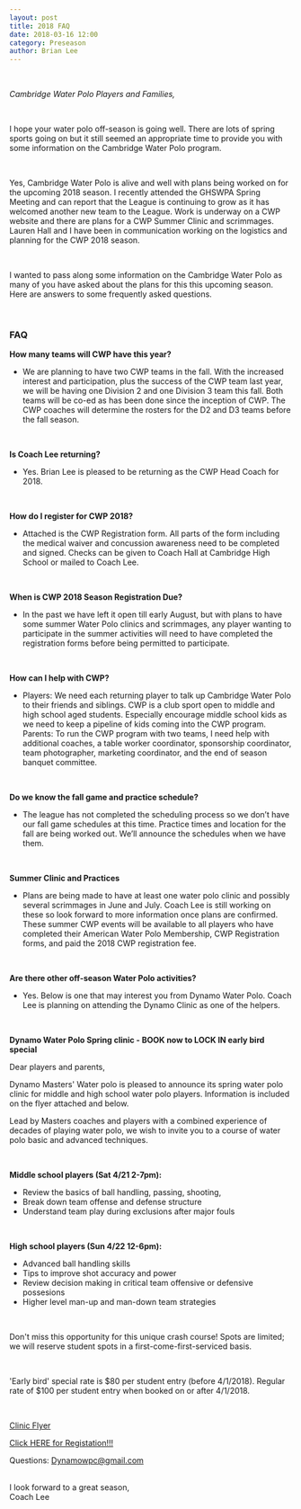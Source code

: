 ```yaml
---
layout: post
title: 2018 FAQ
date: 2018-03-16 12:00
category: Preseason
author: Brian Lee
---
```


<br>

*Cambridge Water Polo Players and Families,*

<br>

I hope your water polo off-season is going well.  There are lots of spring sports going on but it still seemed an appropriate time to provide you with some information on the Cambridge Water Polo program.

<br>

Yes, Cambridge Water Polo is alive and well with plans being worked on for the upcoming 2018 season.  I recently attended the GHSWPA Spring Meeting and can report that the League is continuing to grow as it has welcomed another new team to the League.  Work is underway on a CWP website and there are plans for a CWP Summer Clinic and scrimmages.  Lauren Hall and I have been in communication working on the logistics and planning for the CWP 2018 season.

<br>

I wanted to pass along some information on the Cambridge Water Polo as many of you have asked about the plans for this this upcoming season.  Here are answers to some frequently asked questions.

<br>

### FAQ
**How many teams will CWP have this year?**

- We are planning to have two CWP teams in the fall.  With the increased interest and participation, plus the success of the CWP team last year, we will be having one Division 2 and one Division 3 team this fall.  Both teams will be co-ed as has been done since the inception of CWP.  The CWP coaches will determine the rosters for the D2 and D3 teams before the fall season.

<br>

**Is Coach Lee returning?**

* Yes.  Brian Lee is pleased to be returning as the CWP Head Coach for 2018. 

<br>

**How do I register for CWP 2018?**

* Attached is the CWP Registration form.  All parts of the form including the medical waiver and concussion awareness need to be completed and signed.  Checks can be given to Coach Hall at Cambridge High School or mailed to Coach Lee.

<br>

**When is CWP 2018 Season Registration Due?**

* In the past we have left it open till early August, but with plans to have some summer Water Polo clinics and scrimmages, any player wanting to participate in the summer activities will need to have completed the registration forms before being permitted to participate.

<br>

**How can I help with CWP?**

* Players: We need each returning player to talk up Cambridge Water Polo to their friends and siblings.  CWP is a club sport open to middle and high school aged students.  Especially encourage middle school kids as we need to keep a pipeline of kids coming into the CWP program.  Parents: To run the CWP program with two teams, I need help with additional coaches, a table worker coordinator, sponsorship coordinator, team photographer, marketing coordinator, and the end of season banquet committee.

<br>

**Do we know the fall game and practice schedule?**

* The league has not completed the scheduling process so we don’t have our fall game schedules at this time.  Practice times and location for the fall are being worked out.  We’ll announce the schedules when we have them.

<br>

**Summer Clinic and Practices**

* Plans are being made to have at least one water polo clinic and possibly several scrimmages in June and July.  Coach Lee is still working on these so look forward to more information once plans are confirmed.  These summer CWP events will be available to all players who have completed their American Water Polo Membership, CWP Registration forms, and paid the 2018 CWP registration fee.

<br>

**Are there other off-season Water Polo activities?**

* Yes.  Below is one that may interest you from Dynamo Water Polo.  Coach Lee is planning on attending the Dynamo Clinic as one of the helpers.

<br>

**Dynamo Water Polo Spring clinic - BOOK now to LOCK IN early bird special**

Dear players and parents,

Dynamo Masters' Water polo is pleased to announce its spring water polo clinic for middle and high school water polo players. Information is included on the flyer attached and below.

Lead by Masters coaches and players with a combined experience of decades of playing water polo, we wish to invite you to a course of water polo basic and advanced techniques.

<br>

**Middle school players (Sat 4/21 2-7pm):**

- Review the basics of ball handling, passing, shooting, 
- Break down team offense and defense structure
- Understand team play during exclusions after major fouls

<br>

**High school players (Sun 4/22 12-6pm):**
- Advanced ball handling skills
- Tips to improve shot accuracy and power
- Review decision making in critical team offensive or defensive possesions
- Higher level man-up and man-down team strategies

<br>

Don't miss this opportunity for this unique crash course! Spots are limited; we will reserve student spots in a first-come-first-serviced basis.

<br>

'Early bird' special rate is $80 per student entry (before 4/1/2018). Regular rate of $100 per student entry when booked on or after 4/1/2018.

<br>

[Clinic Flyer](/assets/docs/Dynamo-Spring-Clinic-18.pdf)

[Click HERE for Registation!!!](http://www.dynamowaterpolo.com/p/dynamo-youth-clinics.html)

Questions: [Dynamowpc@gmail.com](Dynamowpc@gmail.com)

<br>
I look forward to a great season,
<br>
Coach Lee



 
